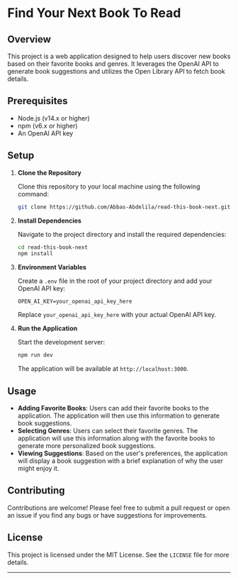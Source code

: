 # Find Your Next Book To Read

## Overview

This project is a web application designed to help users discover new books based on their favorite books and genres. It leverages the OpenAI API to generate book suggestions and utilizes the Open Library API to fetch book details.

## Prerequisites

- Node.js (v14.x or higher)
- npm (v6.x or higher)
- An OpenAI API key

## Setup

1. **Clone the Repository**

   Clone this repository to your local machine using the following command:

   ```bash
   git clone https://github.com/Abbas-Abdelila/read-this-book-next.git
   ```

2. **Install Dependencies**

   Navigate to the project directory and install the required dependencies:

   ```bash
   cd read-this-book-next
   npm install
   ```

3. **Environment Variables**

   Create a `.env` file in the root of your project directory and add your OpenAI API key:

   ```
   OPEN_AI_KEY=your_openai_api_key_here
   ```

   Replace `your_openai_api_key_here` with your actual OpenAI API key.

4. **Run the Application**

   Start the development server:

   ```bash
   npm run dev
   ```

   The application will be available at `http://localhost:3000`.

## Usage

- **Adding Favorite Books**: Users can add their favorite books to the application. The application will then use this information to generate book suggestions.
- **Selecting Genres**: Users can select their favorite genres. The application will use this information along with the favorite books to generate more personalized book suggestions.
- **Viewing Suggestions**: Based on the user's preferences, the application will display a book suggestion with a brief explanation of why the user might enjoy it.

## Contributing

Contributions are welcome! Please feel free to submit a pull request or open an issue if you find any bugs or have suggestions for improvements.

## License

This project is licensed under the MIT License. See the `LICENSE` file for more details.

---
